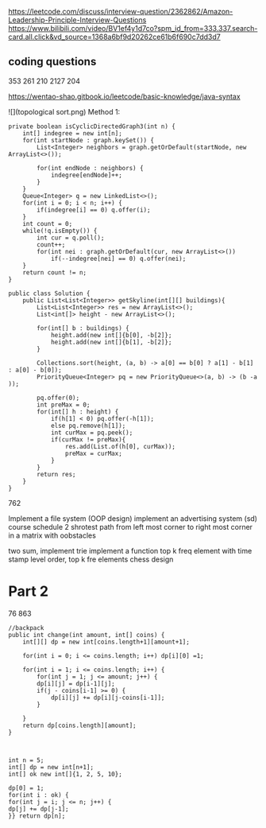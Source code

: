 https://leetcode.com/discuss/interview-question/2362862/Amazon-Leadership-Principle-Interview-Questions
https://www.bilibili.com/video/BV1ef4y1d7co?spm_id_from=333.337.search-card.all.click&vd_source=1368a6bf9d20262ce61b6f690c7dd3d7
## coding questions 
353 
261
210
2127
204

https://wentao-shao.gitbook.io/leetcode/basic-knowledge/java-syntax

![](topological sort.png)
Method 1: 
```aidl
private boolean isCyclicDirectedGraph3(int n) {
    int[] indegree = new int[n];
    for(int startNode : graph.keySet()) {
        List<Integer> neighbors = graph.getOrDefault(startNode, new ArrayList<>());
        
        for(int endNode : neighbors) {
            indegree[endNode]++;
        }
    }    
    Queue<Integer> q = new LinkedList<>();
    for(int i = 0; i < n; i++) {
        if(indegree[i] == 0) q.offer(i);
    }
    int count = 0;
    while(!q.isEmpty()) {
        int cur = q.poll();
        count++;
        for(int nei : graph.getOrDefault(cur, new ArrayList<>())
            if(--indegree[nei] == 0) q.offer(nei);
    }
    return count != n;
}
```

```aidl
public class Solution {
    public List<List<Integer>> getSkyline(int[][] buildings){
        List<List<Integer>> res = new ArrayList<>();
        List<int[]> height - new ArrayList<>();
        
        for(int[] b : buildings) {
            height.add(new int[]{b[0], -b[2]};
            height.add(new int[]{b[1], -b[2]};
        }
        
        Collections.sort(height, (a, b) -> a[0] == b[0] ? a[1] - b[1] : a[0] - b[0]);
        PriorityQueue<Integer> pq = new PriorityQueue<>(a, b) -> (b -a ));
        
        pq.offer(0);
        int preMax = 0;
        for(int[] h : height) {
            if(h[1] < 0) pq.offer(-h[1]);
            else pq.remove(h[1]);
            int curMax = pq.peek();
            if(curMax != preMax){
                res.add(List.of(h[0], curMax));
                preMax = curMax;
            } 
        }
        return res;
    }
}
```
762

Implement a file system (OOP design)
implement an advertising system (sd)
course schedule 2 
shrotest path from left most corner to right most corner in a matrix with oobstacles 

two sum, implement trie 
implement a function top k freq element with time stamp 
level order, top k fre elements 
chess design 

# Part 2 
76
863


```aidl
//backpack 
public int change(int amount, int[] coins) {
    int[][] dp = new int[coins.length+1][amount+1];
    
    for(int i = 0; i <= coins.length; i++) dp[i][0] =1;
    
    for(int i = 1; i <= coins.length; i++) {
        for(int j = 1; j <= amount; j++) {
        dp[i][j] = dp[i-1][j];
        if(j - coins[i-1] >= 0) {
            dp[i][j] += dp[i][j-coins[i-1]];
        }
        
    }
    return dp[coins.length][amount];
}    



```

```aidl
int n = 5;
int[] dp = new int[n+1];
int[] ok new int[]{1, 2, 5, 10};

dp[0] = 1;
for(int i : ok) {
for(int j = i; j <= n; j++) {
dp[j] += dp[j-1];
}} return dp[n];
```
